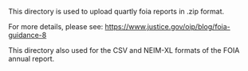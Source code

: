 This directory is used to upload quartly foia reports in .zip format.

For more details, please see:  <https://www.justice.gov/oip/blog/foia-guidance-8>

This directory also used for the CSV and NEIM-XL formats of the FOIA annual report.
